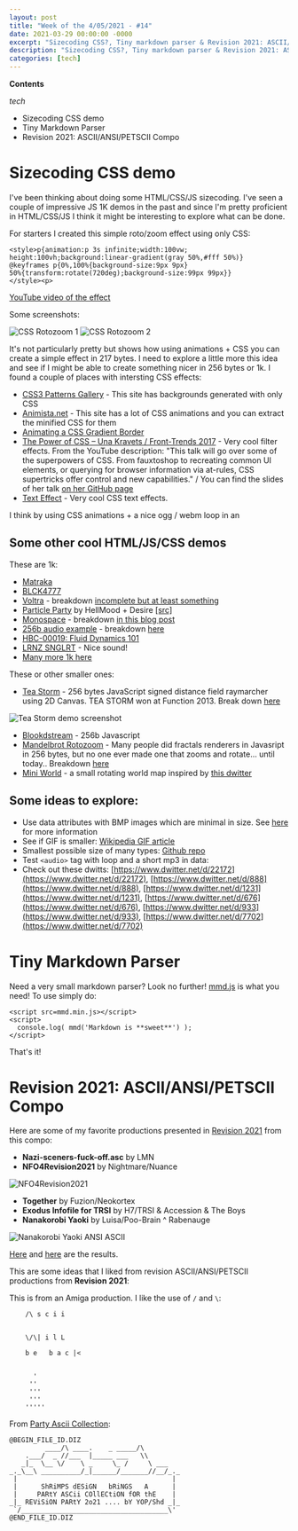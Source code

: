 ```yaml
---
layout: post
title: "Week of the 4/05/2021 - #14"
date: 2021-03-29 00:00:00 -0000
excerpt: "Sizecoding CSS?, Tiny markdown parser & Revision 2021: ASCII/ANSI/PETSCII Compo"
description: "Sizecoding CSS?, Tiny markdown parser & Revision 2021: ASCII/ANSI/PETSCII Compo"
categories: [tech]
---
```


**Contents**

*tech*

- Sizecoding CSS demo
- Tiny Markdown Parser
- Revision 2021: ASCII/ANSI/PETSCII Compo

# Sizecoding CSS demo

I've been thinking about doing some HTML/CSS/JS sizecoding. I've seen a couple of impressive JS 1K demos in the past and since I'm pretty proficient in HTML/CSS/JS I think it might be interesting to explore what can be done.

For starters I created this simple roto/zoom effect using only CSS:
```
<style>p{animation:p 3s infinite;width:100vw;
height:100vh;background:linear-gradient(gray 50%,#fff 50%)}
@keyframes p{0%,100%{background-size:9px 9px}
50%{transform:rotate(720deg);background-size:99px 99px}}
</style><p>
```

[YouTube video of the effect](https://youtu.be/Aq5SdnFh-uo)

Some screenshots:

![CSS Rotozoom 1](/assets/imgs/2021-04-05/css-rotozoom-1.png)
![CSS Rotozoom 2](/assets/imgs/2021-04-05/css-rotozoom-2.png)

It's not particularly pretty but shows how using animations + CSS you can create a simple effect in 217 bytes. I need to explore a little more this idea and see if I might be able to create something nicer in 256 bytes or 1k. I found a couple of places with intersting CSS effects:

- [CSS3 Patterns Gallery](https://projects.verou.me/css3patterns/) - This site has backgrounds generated with only CSS
- [Animista.net](https://animista.net/) - This site has a lot of CSS animations and you can extract the minified CSS for them
- [Animating a CSS Gradient Border](https://www.bram.us/2021/01/29/animating-a-css-gradient-border/)
- [The Power of CSS – Una Kravets / Front-Trends 2017](https://www.youtube.com/watch?v=IRI1H5tyEAo) - Very cool filter effects. From the YouTube description: "This talk will go over some of the superpowers of CSS. From fauxtoshop to recreating common UI elements, or querying for browser information via at-rules, CSS supertricks offer control and new capabilities." / You can find the slides of her talk [on her GitHub page](https://github.com/una/slides--the-power-of-css)
- [Text Effect](https://codepen.io/collection/DamKJW/) - Very cool CSS text effects.

I think by using CSS animations + a nice ogg / webm loop in an <audio> tag something decent can be created.

## Some other cool HTML/JS/CSS demos

These are 1k:

- [Matraka](https://www.pouet.net/prod.php?which=59403)
- [BLCK4777](https://www.pouet.net/prod.php?which=66035)
- [Voltra](https://www.pouet.net/prod.php?which=71407) - breakdown [incomplete but at least something](http://www.p01.org/VOLTRA/)
- [Particle Party](https://www.pouet.net/prod.php?which=65222) by HellMood + Desire [[src]](https://js1k.com/2015-hypetrain/details/2313)
- [Monospace](https://www.pouet.net/prod.php?which=87082) - breakdown [in this blog post](http://www.p01.org/MONOSPACE/)
- [256b audio example](https://www.pouet.net/prod.php?which=86083) - breakdown [here](http://www.p01.org/256b_woman_farmer/)
- [HBC-00019: Fluid Dynamics 101](https://www.pouet.net/prod.php?which=82443)
- [LRNZ SNGLRT](http://www.p01.org/JS1K_2016_lrnz_snglrt/) - Nice sound!
- [Many more 1k here](https://www.pouet.net/prodlist.php?type%5B0%5D=1k&platform%5B0%5D=JavaScript&page=1&order=thumbup)

These or other smaller ones:

- [Tea Storm](https://www.pouet.net/prod.php?which=61873) - 256 bytes JavaScript signed distance field raymarcher using 2D Canvas. TEA STORM won at Function 2013. Break down [here](http://www.p01.org/tea_storm/)

![Tea Storm demo screenshot](/assets/imgs/2021-04-05/tea_storm.png)

- [Blookdstream](https://www.pouet.net/prod.php?which=88302) - 256b Javascript
- [Mandelbrot Rotozoom](https://www.pouet.net/prod.php?which=26219) - Many people did fractals renderers in Javasript in 256 bytes, but no one ever made one that zooms and rotate... until today.. Breakdown [here](http://www.p01.org/mandelbrot_rotozoom/)
- [Mini World](https://github.com/p01/miniWorld) - a small rotating world map inspired by [this dwitter](https://www.dwitter.net/d/5600)

## Some ideas to explore:

- Use data attributes with BMP images which are minimal in size. See [here](https://stackoverflow.com/questions/19369334/is-there-a-way-to-show-bitmap-data-in-html-image-tag) for more information
- See if GIF is smaller: [Wikipedia GIF article](https://en.wikipedia.org/wiki/GIF)
- Smallest possible size of many types: [Github repo](https://github.com/mathiasbynens/small)
- Test `<audio>` tag with loop and a short mp3 in data:
- Check out these dwitts: [https://www.dwitter.net/d/22172](https://www.dwitter.net/d/22172), [https://www.dwitter.net/d/888](https://www.dwitter.net/d/888), [https://www.dwitter.net/d/1231](https://www.dwitter.net/d/1231), [https://www.dwitter.net/d/676](https://www.dwitter.net/d/676), [https://www.dwitter.net/d/933](https://www.dwitter.net/d/933), [https://www.dwitter.net/d/7702](https://www.dwitter.net/d/7702) 

# Tiny Markdown Parser

Need a very small markdown parser? Look no further! [mmd.js](https://github.com/p01/mmd.js) is what you need! To use simply do:

```
<script src=mmd.min.js></script>
<script>
  console.log( mmd('Markdown is **sweet**') );
</script>
```

That's it!

# Revision 2021: ASCII/ANSI/PETSCII Compo

Here are some of my favorite productions presented in [Revision 2021](https://www.pouet.net/party.php?which=1550&when=2021) from this compo:

- **Nazi-sceners-fuck-off.asc** by LMN
- **NFO4Revision2021** by Nightmare/Nuance

![NFO4Revision2021](/assets/imgs/2021-04-05/nfo4revision2021.gif)

- **Together** by Fuzion/Neokortex
- **Exodus Infofile for TRSI** by H7/TRSI & Accession & The Boys
- **Nanakorobi Yaoki** by Luisa/Poo-Brain ^ Rabenauge

![Nanakorobi Yaoki ANSI ASCII](/assets/imgs/2021-04-05/NanakorobiYaoki.png)

[Here](https://www.pouet.net/party_results.php?which=1550&when=2021) and [here](https://demozoo.org/parties/4191/) are the results.

This are some ideas that I liked from revision ASCII/ANSI/PETSCII productions from **Revision 2021**:

This is from an Amiga production. I like the use of `/` and `\`:
```
    /\ s c i i


    \/\| i l L

    b e   b a c |<


      '
     ''
     '''
     '''
    '''''

```
From [Party Ascii Collection](https://demozoo.org/graphics/292258/):
```
@BEGIN_FILE_ID.DIZ
         ____/\ ____.    _ _____/\
    .___/  _ //___  |_____ ___   \\
   _|_  \__ \/    \ _     \_ /     \ ___
_._\__\ __________/_|______/_______//__/_._
 |                                       |
 |      ShRiMPS dESiGN   bRiNGS   A      |
 |     PARtY ASCii COllECtiON fOR thE    |
_|_ REViSiON PARtY 2o21 .... bY YOP/Shd _|_
 `/_____________________________________\'
@END_FILE_ID.DIZ
```


